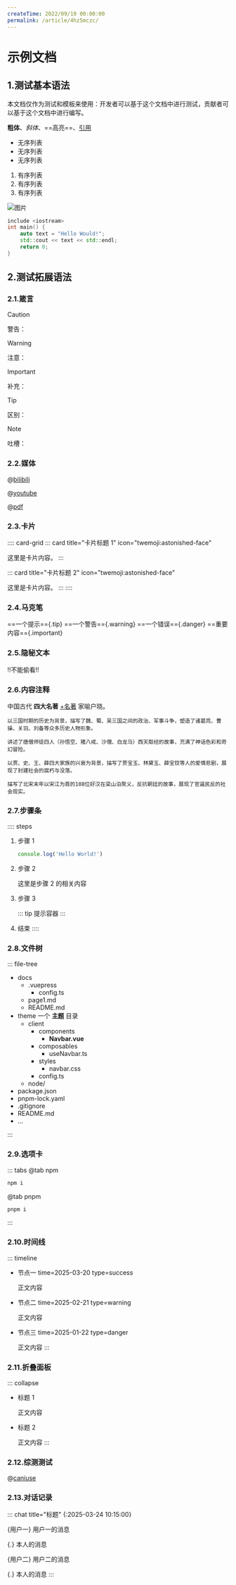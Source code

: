 ```yaml
---
createTime: 2022/09/19 00:00:00
permalink: /article/4hz5mczc/
---
```


# 示例文档

## 1.测试基本语法

本文档仅作为测试和模板来使用：开发者可以基于这个文档中进行测试，贡献者可以基于这个文档中进行编写。

**粗体**、*斜体*、==高亮==、[引用](https://github.com/limou3434)

- 无序列表
- 无序列表 
- 无序列表

1. 有序列表
2. 有序列表
3. 有序列表

![图片](/code.jpeg)

```cpp
include <iostream>
int main() {
    auto text = "Hello Would!";
    std::cout << text << std::endl;
    return 0;
}
```

## 2.测试拓展语法

### 2.1.箴言

> [!CAUTION]
>
> 警告：

> [!WARNING]
>
> 注意：

> [!IMPORTANT]
>
> 补充：

> [!TIP]
>
> 区别：

> [!NOTE]
>
> 吐槽：

### 2.2.媒体

@[bilibili](BV1xG8ge6ESE)

@[youtube](0JJPfz5dg20)

@[pdf](/text.pdf)

### 2.3.卡片

:::: card-grid
::: card title="卡片标题 1" icon="twemoji:astonished-face"

这里是卡片内容。
:::

::: card title="卡片标题 2" icon="twemoji:astonished-face"

这里是卡片内容。
:::
::::

### 2.4.马克笔

==一个提示=={.tip} ==一个警告=={.warning} ==一个错误=={.danger} ==重要内容=={.important}

### 2.5.隐秘文本

!!不能偷看!!

### 2.6.内容注释

中国古代 **四大名著** [+名著] 家喻户晓。

[+名著]:
    **《三国演义》：**
    
    以三国时期的历史为背景，描写了魏、蜀、吴三国之间的政治、军事斗争，塑造了诸葛亮、曹操、关羽、刘备等众多历史人物形象。

[+名著]:
    **《西游记》：**
    
    讲述了唐僧师徒四人（孙悟空、猪八戒、沙僧、白龙马）西天取经的故事，充满了神话色彩和奇幻冒险。

[+名著]:
    **《红楼梦》：**
    
    以贾、史、王、薛四大家族的兴衰为背景，描写了贾宝玉、林黛玉、薛宝钗等人的爱情悲剧，展现了封建社会的腐朽与没落。

[+名著]:
    **《水浒传》：**
    
    描写了北宋末年以宋江为首的108位好汉在梁山泊聚义，反抗朝廷的故事，展现了官逼民反的社会现实。

### 2.7.步骤条

:::: steps
1. 步骤 1

   ```ts
   console.log('Hello World!')
   ```

2. 步骤 2

   这里是步骤 2 的相关内容

3. 步骤 3

   ::: tip
   提示容器
   :::

4. 结束
   ::::

### 2.8.文件树

::: file-tree

- docs
    - .vuepress
        - config.ts
    - page1.md
    - README.md
- theme  一个 **主题** 目录
    - client
        - components
            - **Navbar.vue**
        - composables
            - useNavbar.ts
        - styles
            - navbar.css
        - config.ts
    - node/
- package.json
- pnpm-lock.yaml
- .gitignore
- README.md
- …

:::

### 2.9.选项卡

::: tabs
@tab npm

```sh
npm i
```

@tab pnpm

```sh
pnpm i
```

:::

### 2.10.时间线

::: timeline
- 节点一
  time=2025-03-20 type=success

  正文内容

- 节点二
  time=2025-02-21 type=warning

  正文内容

- 节点三
  time=2025-01-22 type=danger

  正文内容
:::

### 2.11.折叠面板

::: collapse
- 标题 1

  正文内容

- 标题 2

  正文内容
:::

### 2.12.综测测试

@[caniuse](css-matches-pseudo)

### 2.13.对话记录

::: chat title="标题"
{:2025-03-24 10:15:00}

{用户一}
用户一的消息

{.}
本人的消息

{用户二}
用户二的消息

{.}
本人的消息
:::
